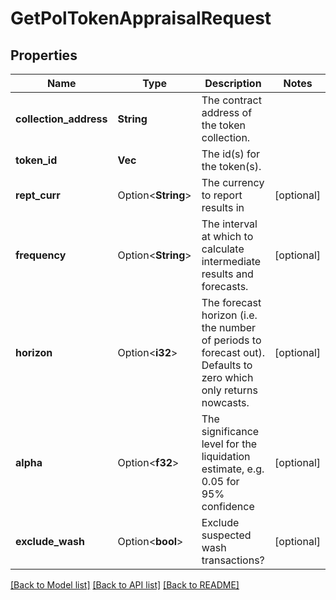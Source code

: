 # GetPolTokenAppraisalRequest

## Properties

Name | Type | Description | Notes
------------ | ------------- | ------------- | -------------
**collection_address** | **String** | The contract address of the token collection. | 
**token_id** | **Vec<String>** | The id(s) for the token(s). | 
**rept_curr** | Option<**String**> | The currency to report results in | [optional]
**frequency** | Option<**String**> | The interval at which to calculate intermediate results and forecasts. | [optional]
**horizon** | Option<**i32**> | The forecast horizon (i.e. the number of periods to forecast out). Defaults to zero which only returns nowcasts. | [optional]
**alpha** | Option<**f32**> | The significance level for the liquidation estimate, e.g. 0.05 for 95% confidence | [optional]
**exclude_wash** | Option<**bool**> | Exclude suspected wash transactions? | [optional]

[[Back to Model list]](../README.md#documentation-for-models) [[Back to API list]](../README.md#documentation-for-api-endpoints) [[Back to README]](../README.md)


